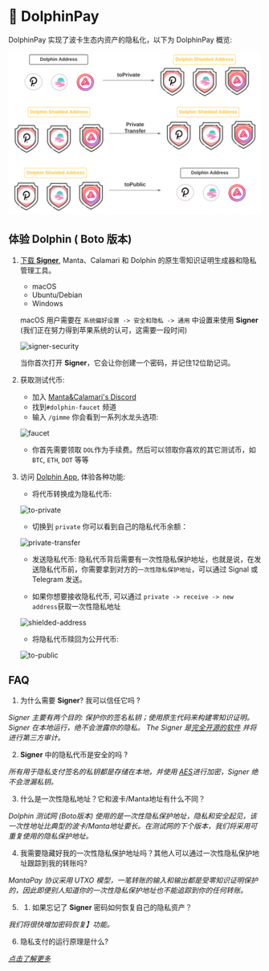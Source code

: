 # 🐬 DolphinPay

DolphinPay 实现了波卡生态内资产的隐私化，以下为 DolphinPay 概览:

![概览](./private-payment/DolphinPay.svg)

## 体验 Dolphin ( Boto 版本)

1. [下载 **Signer**](https://github.com/Manta-Network/manta-signer/releases/tag/0.5.1), Manta、Calamari 和 Dolphin 的原生零知识证明生成器和隐私管理工具。
    * macOS
    * Ubuntu/Debian
    * Windows

    macOS 用户需要在 `系统偏好设置 -> 安全和隐私 -> 通用` 中设置来使用 **Signer** (我们正在努力得到苹果系统的认可，这需要一段时间)

    ![signer-security](./private-payment/allow-signer.png)

    当你首次打开  **Signer**，它会让你创建一个密码，并记住12位助记词。

2. 获取测试代币:

    * 加入 [Manta&Calamari's Discord](https://t.co/5BacMMLSCW)
    * 找到`#dolphin-faucet` 频道
    * 输入 `/gimme` 你会看到一系列水龙头选项:

    ![faucet](./private-payment/faucet.png)

    * 你首先需要领取 `DOL`作为手续费。然后可以领取你喜欢的其它测试币，如  `BTC`, `ETH`, `DOT` 等等

3. 访问 [Dolphin App](https://app.dolphin.manta.network/), 体验各种功能:

    * 将代币转换成为隐私代币:

    ![to-private](./private-payment/to-private.png)

    * 切换到 `private` 你可以看到自己的隐私代币余额：

    ![private-transfer](./private-payment/private-transfer.png)

    * 发送隐私代币: 隐私代币背后需要有一次性隐私保护地址，也就是说，在发送隐私代币前，你需要拿到对方的`一次性隐私保护地址`，可以通过 Signal 或 Telegram 发送。

    * 如果你想要接收隐私代币, 可以通过 `private -> receive -> new address`获取一次性隐私地址

    ![shielded-address](./private-payment/shielded-address.png)

    * 将隐私代币赎回为公开代币:

    ![to-public](./private-payment/to-public.png)

## FAQ

1. 为什么需要 **Signer**? 我可以信任它吗 ?

  _*Signer* 主要有两个目的: 保护你的签名私钥；使用原生代码来构建零知识证明。 *Signer* 在本地运行，绝不会泄露你的隐私。 The *Signer* 是[完全开源的软件](https://github.com/Manta-Network/manta-signer) 并将进行第三方审计。_

2. **Signer** 中的隐私代币是安全的吗 ?

  _所有用于隐私支付签名的私钥都是存储在本地，并使用 [*AES*](https://en.wikipedia.org/wiki/Advanced_Encryption_Standard)进行加密，*Signer* 绝不会泄漏私钥。_

3. 什么是一次性隐私地址？它和波卡/Manta地址有什么不同？

  _Dolphin 测试网 (Boto版本) 使用的是一次性隐私保护地址，隐私和安全起见，该一次性地址比典型的波卡/Manta地址要长。在测试网的下个版本，我们将采用可重复使用的隐私保护地址。_

4. 我需要隐藏好我的一次性隐私保护地址吗？其他人可以通过一次性隐私保护地址跟踪到我的转账吗?

  _MantaPay 协议采用 UTXO 模型，一笔转账的输入和输出都是受零知识证明保护的，因此即便别人知道你的一次性隐私保护地址也不能追踪到你的任何转账。_

5. 1. 如果忘记了 **Signer** 密码如何恢复自己的隐私资产？

  _我们将很快增加密码恢复】功能。_

6. 隐私支付的运行原理是什么?

  _[点击了解更多](PrivatePayment.md)_
